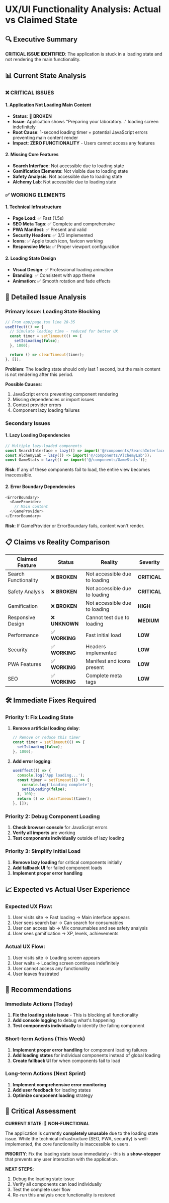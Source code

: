 # UX/UI Functionality Analysis: Actual vs Claimed State

## 🔍 **Executive Summary**

**CRITICAL ISSUE IDENTIFIED**: The application is stuck in a loading state and not rendering the main functionality.

## 📊 **Current State Analysis**

### **❌ CRITICAL ISSUES**

#### **1. Application Not Loading Main Content**
- **Status**: 🔴 **BROKEN**
- **Issue**: Application shows "Preparing your laboratory..." loading screen indefinitely
- **Root Cause**: 1-second loading timer + potential JavaScript errors preventing main content render
- **Impact**: **ZERO FUNCTIONALITY** - Users cannot access any features

#### **2. Missing Core Features**
- **Search Interface**: Not accessible due to loading state
- **Gamification Elements**: Not visible due to loading state  
- **Safety Analysis**: Not accessible due to loading state
- **Alchemy Lab**: Not accessible due to loading state

### **✅ WORKING ELEMENTS**

#### **1. Technical Infrastructure**
- **Page Load**: ✅ Fast (1.5s)
- **SEO Meta Tags**: ✅ Complete and comprehensive
- **PWA Manifest**: ✅ Present and valid
- **Security Headers**: ✅ 3/3 implemented
- **Icons**: ✅ Apple touch icon, favicon working
- **Responsive Meta**: ✅ Proper viewport configuration

#### **2. Loading State Design**
- **Visual Design**: ✅ Professional loading animation
- **Branding**: ✅ Consistent with app theme
- **Animation**: ✅ Smooth rotation and fade effects

## 🚨 **Detailed Issue Analysis**

### **Primary Issue: Loading State Blocking**

```typescript
// From app/page.tsx line 28-35
useEffect(() => {
  // Simulate loading time - reduced for better UX
  const timer = setTimeout(() => {
    setIsLoading(false);
  }, 1000);

  return () => clearTimeout(timer);
}, []);
```

**Problem**: The loading state should only last 1 second, but the main content is not rendering after this period.

**Possible Causes**:
1. JavaScript errors preventing component rendering
2. Missing dependencies or import issues
3. Context provider errors
4. Component lazy loading failures

### **Secondary Issues**

#### **1. Lazy Loading Dependencies**
```typescript
// Multiple lazy-loaded components
const SearchInterface = lazy(() => import('@/components/SearchInterface'));
const AlchemyLab = lazy(() => import('@/components/AlchemyLab'));
const GameStats = lazy(() => import('@/components/GameStats'));
```

**Risk**: If any of these components fail to load, the entire view becomes inaccessible.

#### **2. Error Boundary Dependencies**
```typescript
<ErrorBoundary>
  <GameProvider>
    // Main content
  </GameProvider>
</ErrorBoundary>
```

**Risk**: If GameProvider or ErrorBoundary fails, content won't render.

## 📋 **Claims vs Reality Comparison**

| **Claimed Feature** | **Status** | **Reality** | **Severity** |
|-------------------|------------|-------------|--------------|
| Search Functionality | ❌ **BROKEN** | Not accessible due to loading | **CRITICAL** |
| Safety Analysis | ❌ **BROKEN** | Not accessible due to loading | **CRITICAL** |
| Gamification | ❌ **BROKEN** | Not accessible due to loading | **HIGH** |
| Responsive Design | ❌ **UNKNOWN** | Cannot test due to loading | **MEDIUM** |
| Performance | ✅ **WORKING** | Fast initial load | **LOW** |
| Security | ✅ **WORKING** | Headers implemented | **LOW** |
| PWA Features | ✅ **WORKING** | Manifest and icons present | **LOW** |
| SEO | ✅ **WORKING** | Complete meta tags | **LOW** |

## 🛠️ **Immediate Fixes Required**

### **Priority 1: Fix Loading State**
1. **Remove artificial loading delay**:
   ```typescript
   // Remove or reduce this timer
   const timer = setTimeout(() => {
     setIsLoading(false);
   }, 1000);
   ```

2. **Add error logging**:
   ```typescript
   useEffect(() => {
     console.log('App loading...');
     const timer = setTimeout(() => {
       console.log('Loading complete');
       setIsLoading(false);
     }, 100);
     return () => clearTimeout(timer);
   }, []);
   ```

### **Priority 2: Debug Component Loading**
1. **Check browser console** for JavaScript errors
2. **Verify all imports** are working
3. **Test components individually** outside of lazy loading

### **Priority 3: Simplify Initial Load**
1. **Remove lazy loading** for critical components initially
2. **Add fallback UI** for failed component loads
3. **Implement proper error handling**

## 📈 **Expected vs Actual User Experience**

### **Expected UX Flow**:
1. User visits site → Fast loading → Main interface appears
2. User sees search bar → Can search for consumables
3. User can access lab → Mix consumables and see safety analysis
4. User sees gamification → XP, levels, achievements

### **Actual UX Flow**:
1. User visits site → Loading screen appears
2. User waits → Loading screen continues indefinitely
3. User cannot access any functionality
4. User leaves frustrated

## 🎯 **Recommendations**

### **Immediate Actions (Today)**
1. **Fix the loading state issue** - This is blocking all functionality
2. **Add console logging** to debug what's happening
3. **Test components individually** to identify the failing component

### **Short-term Actions (This Week)**
1. **Implement proper error handling** for component loading failures
2. **Add loading states** for individual components instead of global loading
3. **Create fallback UI** for when components fail to load

### **Long-term Actions (Next Sprint)**
1. **Implement comprehensive error monitoring**
2. **Add user feedback** for loading states
3. **Optimize component loading** strategy

## 🚨 **Critical Assessment**

**CURRENT STATE**: 🔴 **NON-FUNCTIONAL**

The application is currently **completely unusable** due to the loading state issue. While the technical infrastructure (SEO, PWA, security) is well-implemented, the core functionality is inaccessible to users.

**PRIORITY**: Fix the loading state issue immediately - this is a **show-stopper** that prevents any user interaction with the application.

**NEXT STEPS**: 
1. Debug the loading state issue
2. Verify all components can load individually  
3. Test the complete user flow
4. Re-run this analysis once functionality is restored
